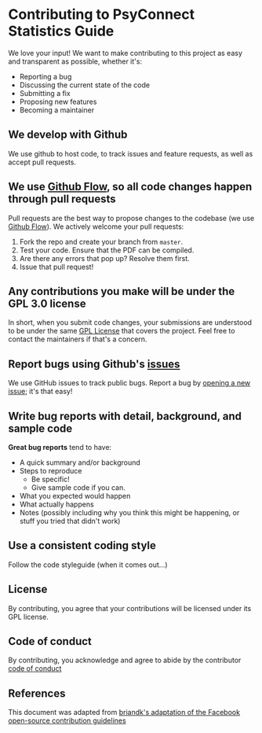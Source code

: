 # Contributing to PsyConnect Statistics Guide
We love your input! We want to make contributing to this project as easy and transparent as possible, whether it's:

- Reporting a bug
- Discussing the current state of the code
- Submitting a fix
- Proposing new features
- Becoming a maintainer

## We develop with Github
We use github to host code, to track issues and feature requests, as well as accept pull requests.

## We use [Github Flow](https://guides.github.com/introduction/flow/index.html), so all code changes happen through pull requests
Pull requests are the best way to propose changes to the codebase (we use [Github Flow](https://guides.github.com/introduction/flow/index.html)). We actively welcome your pull requests:

1. Fork the repo and create your branch from `master`.
2. Test your code. Ensure that the PDF can be compiled.
3. Are there any errors that pop up? Resolve them first.
4. Issue that pull request!

## Any contributions you make will be under the GPL 3.0 license
In short, when you submit code changes, your submissions are understood to be under the same [GPL License](https://choosealicense.com/licenses/gpl-3.0/) that covers the project. Feel free to contact the maintainers if that's a concern.

## Report bugs using Github's [issues](https://github.com/ho-han-sheng/psyconnect-statistics-guide/issues)
We use GitHub issues to track public bugs. Report a bug by [opening a new issue](https://github.com/ho-han-sheng/psyconnect-statistics-guide/issues/new/choose); it's that easy!

## Write bug reports with detail, background, and sample code

**Great bug reports** tend to have:

- A quick summary and/or background
- Steps to reproduce
  - Be specific!
  - Give sample code if you can. 
- What you expected would happen
- What actually happens
- Notes (possibly including why you think this might be happening, or stuff you tried that didn't work)

## Use a consistent coding style
Follow the code styleguide (when it comes out...)

## License
By contributing, you agree that your contributions will be licensed under its GPL license.

## Code of conduct
By contributing, you acknowledge and agree to abide by the contributor [code of conduct](https://github.com/ho-han-sheng/psyconnect-statistics-guide/blob/master/CODE_OF_CONDUCT.md)

## References
This document was adapted from [briandk's adaptation of the Facebook open-source contribution guidelines](https://gist.github.com/briandk/3d2e8b3ec8daf5a27a62)
